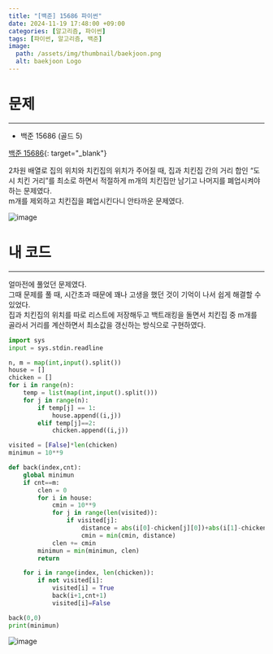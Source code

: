 ```yaml
---
title: "[백준] 15686 파이썬"
date: 2024-11-19 17:48:00 +09:00
categories: [알고리즘, 파이썬]
tags: [파이썬, 알고리즘, 백준]
image:
  path: /assets/img/thumbnail/baekjoon.png
  alt: baekjoon Logo
---
```

# 문제
---
- 백준 15686 (골드 5)

[백준 15686](https://www.acmicpc.net/problem/15686){: target="_blank"}

2차원 배열로 집의 위치와 치킨집의 위치가 주어질 때, 집과 치킨집 간의 거리 합인 “도시 치킨 거리”를 최소로 하면서 적절하게 m개의 치킨집만 남기고 나머지를 폐업시켜야하는 문제였다.   
m개를 제외하고 치킨집을 폐업시킨다니 안타까운 문제였다.   

![image](https://github.com/user-attachments/assets/c92337dd-5737-4a74-a4e6-c6c2b6079e58)

# 내 코드
---
얼마전에 풀었던 문제였다.   
그때 문제를 풀 때, 시간초과 때문에 꽤나 고생을 했던 것이 기억이 나서 쉽게 해결할 수 있었다.   
집과 치킨집의 위치를 따로 리스트에 저장해두고 백트래킹을 돌면서 치킨집 중 m개를 골라서 거리를 계산하면서 최소값을 갱신하는 방식으로 구현하였다.   

```python
import sys
input = sys.stdin.readline

n, m = map(int,input().split())
house = []
chicken = []
for i in range(n):
    temp = list(map(int,input().split()))
    for j in range(n):
        if temp[j] == 1:
            house.append((i,j))
        elif temp[j]==2:
            chicken.append((i,j))

visited = [False]*len(chicken)
minimun = 10**9 

def back(index,cnt):
    global minimun
    if cnt==m:
        clen = 0
        for i in house:
            cmin = 10**9 
            for j in range(len(visited)):
                if visited[j]:
                    distance = abs(i[0]-chicken[j][0])+abs(i[1]-chicken[j][1])
                    cmin = min(cmin, distance)
            clen += cmin
        minimun = min(minimun, clen)
        return

    for i in range(index, len(chicken)):
        if not visited[i]:
            visited[i] = True
            back(i+1,cnt+1)
            visited[i]=False

back(0,0)
print(minimun)
```

![image](https://github.com/user-attachments/assets/813573f9-2b0d-49a8-94a2-d5e192005890)
